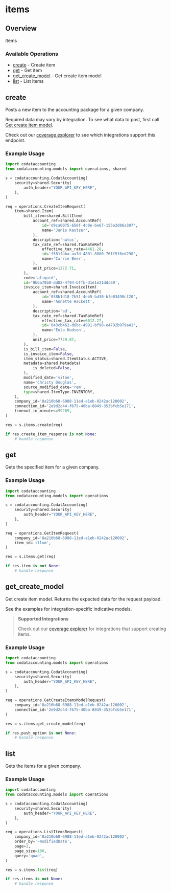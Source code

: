 # items

## Overview

Items

### Available Operations

* [create](#create) - Create item
* [get](#get) - Get item
* [get_create_model](#get_create_model) - Get create item model
* [list](#list) - List items

## create

Posts a new item to the accounting package for a given company.

Required data may vary by integration. To see what data to post, first call [Get create item model](https://docs.codat.io/accounting-api#/operations/get-create-items-model).

Check out our [coverage explorer](https://knowledge.codat.io/supported-features/accounting?view=tab-by-data-type&dataType=items) to see which integrations support this endpoint.

### Example Usage

```python
import codataccounting
from codataccounting.models import operations, shared

s = codataccounting.CodatAccounting(
    security=shared.Security(
        auth_header="YOUR_API_KEY_HERE",
    ),
)

req = operations.CreateItemRequest(
    item=shared.Item(
        bill_item=shared.BillItem(
            account_ref=shared.AccountRef(
                id='d9ca6075-656f-4c0e-be67-155e2d06a307',
                name='Janis Kautzer',
            ),
            description='natus',
            tax_rate_ref=shared.TaxRateRef(
                effective_tax_rate=4461.28,
                id='f581faba-aa7d-4801-8880-76ff5f6ed298',
                name='Carrie Beer',
            ),
            unit_price=1272.71,
        ),
        code='aliquid',
        id='9b6a70b0-dd82-4f94-bffb-d1e1e21ddc69',
        invoice_item=shared.InvoiceItem(
            account_ref=shared.AccountRef(
                id='038b1d18-7b51-4eb5-bd30-bfe03490cf20',
                name='Annette Hackett',
            ),
            description='ad',
            tax_rate_ref=shared.TaxRateRef(
                effective_tax_rate=6012.27,
                id='043cb462-d6bc-4991-bf98-e4792b979a41',
                name='Eula Hudson',
            ),
            unit_price=7729.87,
        ),
        is_bill_item=False,
        is_invoice_item=False,
        item_status=shared.ItemStatus.ACTIVE,
        metadata=shared.Metadata(
            is_deleted=False,
        ),
        modified_date='vitae',
        name='Christy Douglas',
        source_modified_date='rem',
        type=shared.ItemType.INVENTORY,
    ),
    company_id='8a210b68-6988-11ed-a1eb-0242ac120002',
    connection_id='2e9d2c44-f675-40ba-8049-353bfcb5e171',
    timeout_in_minutes=99209,
)

res = s.items.create(req)

if res.create_item_response is not None:
    # handle response
```

## get

Gets the specified item for a given company.

### Example Usage

```python
import codataccounting
from codataccounting.models import operations

s = codataccounting.CodatAccounting(
    security=shared.Security(
        auth_header="YOUR_API_KEY_HERE",
    ),
)

req = operations.GetItemRequest(
    company_id='8a210b68-6988-11ed-a1eb-0242ac120002',
    item_id='illum',
)

res = s.items.get(req)

if res.item is not None:
    # handle response
```

## get_create_model

Get create item model. Returns the expected data for the request payload.

See the examples for integration-specific indicative models.

> **Supported Integrations**
> 
> Check out our [coverage explorer](https://knowledge.codat.io/supported-features/accounting?view=tab-by-data-type&dataType=items) for integrations that support creating items.

### Example Usage

```python
import codataccounting
from codataccounting.models import operations

s = codataccounting.CodatAccounting(
    security=shared.Security(
        auth_header="YOUR_API_KEY_HERE",
    ),
)

req = operations.GetCreateItemsModelRequest(
    company_id='8a210b68-6988-11ed-a1eb-0242ac120002',
    connection_id='2e9d2c44-f675-40ba-8049-353bfcb5e171',
)

res = s.items.get_create_model(req)

if res.push_option is not None:
    # handle response
```

## list

Gets the items for a given company.

### Example Usage

```python
import codataccounting
from codataccounting.models import operations

s = codataccounting.CodatAccounting(
    security=shared.Security(
        auth_header="YOUR_API_KEY_HERE",
    ),
)

req = operations.ListItemsRequest(
    company_id='8a210b68-6988-11ed-a1eb-0242ac120002',
    order_by='-modifiedDate',
    page=1,
    page_size=100,
    query='quae',
)

res = s.items.list(req)

if res.items is not None:
    # handle response
```
